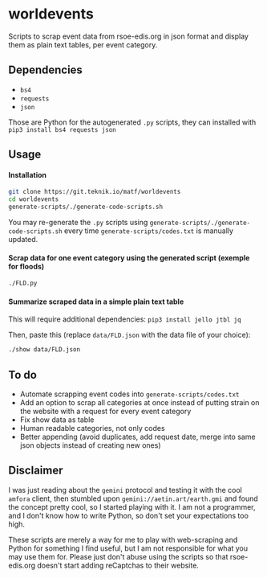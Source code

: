 # worldevents

Scripts to scrap event data from rsoe-edis.org in json format and display them as plain text tables, per event category.

## Dependencies
- `bs4`
- `requests`
- `json`

Those are Python for the autogenerated `.py` scripts, they can installed with `pip3 install bs4 requests json`

## Usage
#### Installation

```bash
git clone https://git.teknik.io/matf/worldevents
cd worldevents
generate-scripts/./generate-code-scripts.sh
```
You may re-generate the `.py` scripts using `generate-scripts/./generate-code-scripts.sh` every time `generate-scripts/codes.txt` is manually updated.

#### Scrap data for one event category using the generated script (exemple for floods)

```bash
./FLD.py
```

#### Summarize scraped data in a simple plain text table
This will require additional dependencies: `pip3 install jello jtbl jq`

Then, paste this (replace `data/FLD.json` with the data file of your choice):

```bash
./show data/FLD.json
```

## To do
- Automate scrapping event codes into `generate-scripts/codes.txt`
- Add an option to scrap all categories at once instead of putting strain on the website with a request for every event category
- Fix show data as table
- Human readable categories, not only codes
- Better appending (avoid duplicates, add request date, merge into same json objects instead of creating new ones)

## Disclaimer
I was just reading about the `gemini` protocol and testing it with the cool `amfora` client, then stumbled upon `gemini://aetin.art/earth.gmi` and found the concept pretty cool, so I started playing with it. I am not a programmer, and I don't know how to write Python, so don't set your expectations too high.

These scripts are merely a way for me to play with web-scraping and Python for something I find useful, but I am not responsible for what you may use them for. Please just don't abuse using the scripts so that rsoe-edis.org doesn't start adding reCaptchas to their website.
